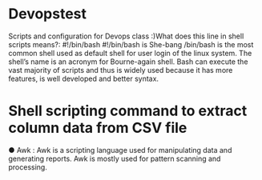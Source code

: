 # Devopstest

Scripts and configuration for Devops class
:)What does this line in shell scripts means?: #!/bin/bash
#!/bin/bash is She-bang
/bin/bash is the most common shell used as default shell for user login of the linux system. The shell’s name is an acronym for Bourne-again shell. Bash can execute the vast majority of scripts and thus is widely used because it has more features, is well developed and better syntax.

# Shell scripting command to extract column data from CSV file

 ● Awk : Awk is a scripting language used for manipulating data and generating reports.  Awk is mostly used for pattern scanning and processing. 


